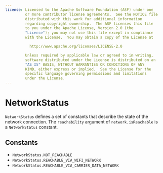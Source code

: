 ```yaml
---
license: Licensed to the Apache Software Foundation (ASF) under one
         or more contributor license agreements.  See the NOTICE file
         distributed with this work for additional information
         regarding copyright ownership.  The ASF licenses this file
         to you under the Apache License, Version 2.0 (the
         "License"); you may not use this file except in compliance
         with the License.  You may obtain a copy of the License at

           http://www.apache.org/licenses/LICENSE-2.0

         Unless required by applicable law or agreed to in writing,
         software distributed under the License is distributed on an
         "AS IS" BASIS, WITHOUT WARRANTIES OR CONDITIONS OF ANY
         KIND, either express or implied.  See the License for the
         specific language governing permissions and limitations
         under the License.
---
```


NetworkStatus
=============

`NetworkStatus` defines a set of constants that describe the state of the network connection. The `reachability` argument of `network.isReachable` is a `NetworkStatus` constant.

Constants
---------

- `NetworkStatus.NOT_REACHABLE`
- `NetworkStatus.REACHABLE_VIA_WIFI_NETWORK`
- `NetworkStatus.REACHABLE_VIA_CARRIER_DATA_NETWORK`
